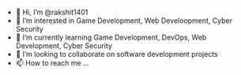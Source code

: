 - 👋 Hi, I’m @rakshit1401
- 👀 I’m interested in Game Development, Web Develoopment, Cyber Security
- 🌱 I’m currently learning Game Development, DevOps, Web Development, Cyber Security
- 💞️ I’m looking to collaborate on software development projects
- 📫 How to reach me ...

<!---
rakshit1401/rakshit1401 is a ✨ special ✨ repository because its `README.md` (this file) appears on your GitHub profile.
You can click the Preview link to take a look at your changes.
--->
